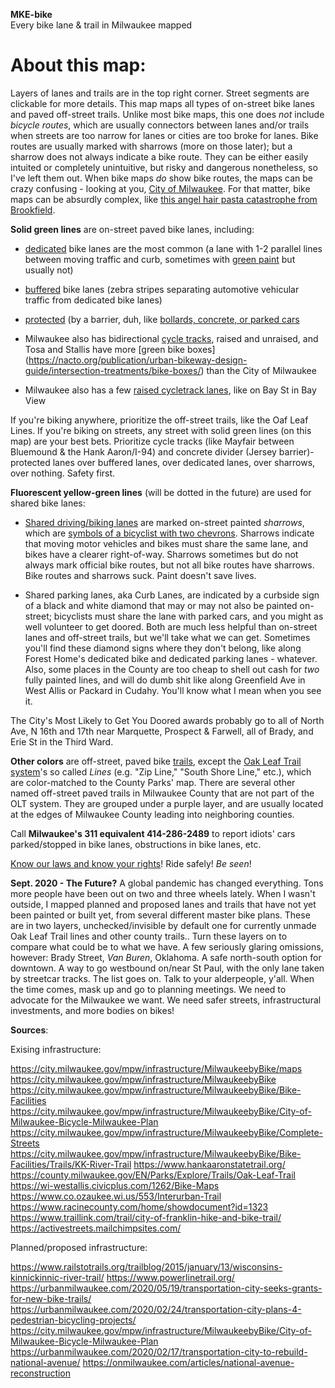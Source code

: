 **MKE-bike**  
Every bike lane & trail in Milwaukee mapped

# **About this map:**  
Layers of lanes and trails are in the top right corner. Street segments are clickable for more details. This map maps all types of on-street bike lanes and paved off-street trails. Unlike most bike maps, this one does *not* include *bicycle routes*, which are usually connectors between lanes and/or trails when streets are too narrow for lanes or cities are too broke for lanes. Bike routes are usually marked with sharrows (more on those later); but a sharrow does not always indicate a bike route. They can be either easily intuited or completely unintuitive, but risky and dangerous nonetheless, so I've left them out. When bike maps *do* show bike routes, the maps can be crazy confusing - looking at you, [City of Milwaukee](https://city.milwaukee.gov/mpw/infrastructure/MilwaukeebyBike/maps). For that matter, bike maps can be absurdly complex, like [this angel hair pasta catastrophe from Brookfield](https://www.ci.brookfield.wi.us/DocumentCenter/View/1362/pedestrian_bike_path_map?bidId=). 

**Solid green lines** are on-street paved bike lanes, including:  

* [dedicated](https://city.milwaukee.gov/mpw/infrastructure/MilwaukeebyBike/Bike-Facilities/Bike-Lanes) bike lanes are the most common (a lane with 1-2 parallel lines between moving traffic and curb, sometimes with [green paint](https://city.milwaukee.gov/mpw/infrastructure/MilwaukeebyBike/Bike-Facilities/Green-Bike-Lanes) but usually not)

* [buffered](https://city.milwaukee.gov/mpw/infrastructure/MilwaukeebyBike/Bike-Facilities/Buffered-Bike-Lanes) bike lanes (zebra stripes separating automotive vehicular traffic from dedicated bike lanes)  

* [protected](https://city.milwaukee.gov/ImageLibrary/Groups/cityBikePed/2018-Images/Locust_North_Newsletter_STAFF_APPROVED_FINAL_11_14_2018.pdf) (by a barrier, duh, like [bollards, concrete, or parked cars](https://nacto.org/publication/urban-bikeway-design-guide/cycle-tracks/one-way-protected-cycle-tracks/)

* Milwaukee also has bidirectional [cycle tracks](https://nacto.org/publication/urban-bikeway-design-guide/cycle-tracks/raised-cycle-tracks/), raised and unraised, and Tosa and Stallis have more [green bike boxes]
(https://nacto.org/publication/urban-bikeway-design-guide/intersection-treatments/bike-boxes/) than the City of Milwaukee

* Milwaukee also has a few [raised cycletrack lanes](https://nacto.org/publication/urban-bikeway-design-guide/cycle-tracks/raised-cycle-tracks/), like on Bay St in Bay View

If you're biking anywhere, prioritize the off-street trails, like the Oaf Leaf Lines. If you're biking on streets, any street with solid green lines (on this map) are your best bets. Prioritize cycle tracks (like Mayfair between Bluemound & the Hank Aaron/I-94) and concrete divider (Jersey barrier)-protected lanes over buffered lanes, over dedicated lanes, over sharrows, over nothing. Safety first.

**Fluorescent yellow-green lines** (will be dotted in the future) are used for shared bike lanes:

* [Shared driving/biking lanes](https://city.milwaukee.gov/mpw/infrastructure/Milwaukee-by-Bike/Bike-Facilities/Shared-Lane-Markings.htm) are marked on-street painted *sharrows*, which are [symbols of a bicyclist with two chevrons](https://www.bicycling.com/news/a20044419/what-are-sharrows-used-for/). Sharrows indicate that moving motor vehicles and bikes must share the same lane, and bikes have a clearer right-of-way. Sharrows sometimes but do not always mark official bike routes, but not all bike routes have sharrows. Bike routes and sharrows suck. Paint doesn't save lives.

* Shared parking lanes, aka Curb Lanes, are indicated by a curbside sign of a black and white diamond that may or may not also be painted on-street; bicyclists must share the lane with parked cars, and you might as well volunteer to get doored. Both are much less helpful than on-street lanes and off-street trails, but we'll take what we can get. Sometimes you'll find these diamond signs where they don't belong, like along Forest Home's dedicated bike and dedicated parking lanes - whatever. Also, some places in the County are too cheap to shell out cash for *two* fully painted lines, and will do dumb shit like along Greenfield Ave in West Allis or Packard in Cudahy. You'll know what I mean when you see it.

The City's Most Likely to Get You Doored awards probably go to all of North Ave, N 16th and 17th near Marquette, Prospect & Farwell, all of Brady, and Erie St in the Third Ward. 

**Other colors** are off-street, paved bike [trails](https://city.milwaukee.gov/mpw/infrastructure/Milwaukee-by-Bike/Bike-Facilities/Trails.htm), except the [Oak Leaf Trail system](https://county.milwaukee.gov/County-Files/Parks-Department/Photo-Gallery/Explore/Trails/OLT-System-map-0619.pdf)'s so called *Lines* (e.g. "Zip Line," "South Shore Line," etc.), which are color-matched to the County Parks' map. There are several other named off-street paved trails in Milwaukee County that are not part of the OLT system. They are grouped under a purple layer, and are usually located at the edges of Milwaukee County leading into neighboring counties.

Call **Milwaukee's 311 equivalent 414-286-2489** to report idiots' cars parked/stopped in bike lanes, obstructions in bike lanes, etc.

[Know our laws and know your rights](https://reddit.com/r/MiltownBiking/comments/f9gnh9/know_your_laws/)! Ride safely! *Be seen*!

**Sept. 2020 - The Future?** A global pandemic has changed everything. Tons more people have been out on two and three wheels lately. When I wasn't outside, I mapped planned and proposed lanes and trails that have not yet been painted or built yet, from several different master bike plans. These are in two layers, unchecked/invisible by default one for currently unmade Oak Leaf Trail lines and other county trails.. Turn these layers on to compare what could be to what we have. A few seriously glaring omissions, however: Brady Street, *Van Buren*, Oklahoma. A safe north-south option for downtown. A way to go westbound on/near St Paul, with the only lane taken by streetcar tracks. The list goes on. Talk to your alderpeople, y'all. When the time comes, mask up and go to planning meetings. We need to advocate for the Milwaukee we want. We need safer streets, infrastructural investments, and more bodies on bikes!

**Sources**:

Exising infrastructure:

https://city.milwaukee.gov/mpw/infrastructure/MilwaukeebyBike/maps
https://city.milwaukee.gov/mpw/infrastructure/MilwaukeebyBike
https://city.milwaukee.gov/mpw/infrastructure/MilwaukeebyBike/Bike-Facilities
https://city.milwaukee.gov/mpw/infrastructure/MilwaukeebyBike/City-of-Milwaukee-Bicycle-Milwaukee-Plan
https://city.milwaukee.gov/mpw/infrastructure/MilwaukeebyBike/Complete-Streets
https://city.milwaukee.gov/mpw/infrastructure/MilwaukeebyBike/Bike-Facilities/Trails/KK-River-Trail
https://www.hankaaronstatetrail.org/
https://county.milwaukee.gov/EN/Parks/Explore/Trails/Oak-Leaf-Trail
https://wi-westallis.civicplus.com/1262/Bike-Maps
https://www.co.ozaukee.wi.us/553/Interurban-Trail
https://www.racinecounty.com/home/showdocument?id=1323
https://www.traillink.com/trail/city-of-franklin-hike-and-bike-trail/
https://activestreets.mailchimpsites.com/

Planned/proposed infrastructure:

https://www.railstotrails.org/trailblog/2015/january/13/wisconsins-kinnickinnic-river-trail/
https://www.powerlinetrail.org/
https://urbanmilwaukee.com/2020/05/19/transportation-city-seeks-grants-for-new-bike-trails/
https://urbanmilwaukee.com/2020/02/24/transportation-city-plans-4-pedestrian-bicycling-projects/
https://city.milwaukee.gov/mpw/infrastructure/MilwaukeebyBike/City-of-Milwaukee-Bicycle-Milwaukee-Plan
https://urbanmilwaukee.com/2020/02/17/transportation-city-to-rebuild-national-avenue/
https://onmilwaukee.com/articles/national-avenue-reconstruction

